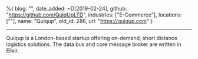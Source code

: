 %{
  blog: "",
  date_added: ~D[2019-02-24],
  github: "https://github.com/QuiqUpLTD",
  industries: ["E-Commerce"],
  locations: [""],
  name: "Quiqup",
  old_id: 286,
  url: "https://quiqup.com"
}

---

Quiqup is a London-based startup offering on-demand, short distance logistics solutions. The data bus and core message broker are written in Elixir.
